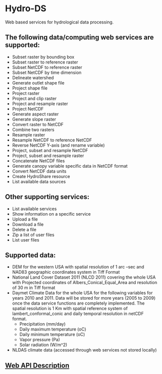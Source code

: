 # Hydro-DS
Web based services for hydrological data processing.

## The following data/computing web services are supported:
- Subset raster by bounding box
- Subset raster to reference raster
- Subset NetCDF to reference raster
- Subset NetCDF by time dimension 
- Delineate watershed
- Generate outlet shape file
- Project shape file
- Project raster
- Project and clip raster
- Project and resample raster
- Project NetCDF
- Generate aspect raster
- Generate slope raster
- Convert raster to NetCDF
- Combine two rasters
- Resample raster
- Resample NetCDF to reference NetCDF
- Reverse NetCDF Y-axis (and rename variable)
- Project, subset and resample NetCDF
- Project, subset and resample raster
- Concatenate NetCDF files
- Generate canopy variable specific data in NetCDF format
- Convert NetCDF data units
- Create HydroShare resource
- List available data sources

## Other supporting services:
- List available services
- Show information on a specific service
- Upload a file
- Download a file
- Delete a file
- Zip a list of user files
- List user files

## Supported data:
- DEM for the western USA with spatial resolution of 1 arc –sec and NAD83 geographic coordinates system in Tiff Format
- National Land Cover Dataset 2011 (NLCD 2011) covering the whole USA with Projected coordinates of Albers_Conical_Equal_Area  and resolution of 30 m in Tiff format
- Daymet Climate Data for the whole USA for the following variables for years 2010 and 2011. 
  Data will be stored for more years (2005 to 2009) once the data service functions are completely implemented.
  The spatial resolution is 1 Km with spatial reference system of lambert_conformal_conic and daily temporal 
  resolution in netCDF format.
    - Precipitation (mm/day)
    - Daily maximum temperature (oC)
    - Daily minimum temperature (oC)
    - Vapor pressure (Pa)
    - Solar radiation (W/m^2)
- NLDAS climate data (accessed through web services not stored locally)

## [Web API Description](https://github.com/CI-WATER/Hydro-DS/wiki/HydroDS-Web-API-Description)